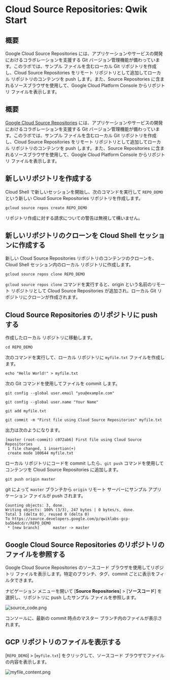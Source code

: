 # Cloud Source Repositories: Qwik Start

## 概要
Google Cloud Source Repositories には、アプリケーションやサービスの開発におけるコラボレーションを支援する Git バージョン管理機能が備わっています。このラボでは、サンプル ファイルを含むローカル Git リポジトリを作成し、Cloud Source Repositories をリモート リポジトリとして追加してローカル リポジトリのコンテンツを push します。また、Source Repositories に含まれるソースブラウザを使用して、Google Cloud Platform Console からリポジトリ ファイルを表示します。

<h2 id="step2">概要</h2>
<p><a href="https://cloud.google.com/source-repositories/">Google Cloud Source Repositories</a> には、アプリケーションやサービスの開発におけるコラボレーションを支援する Git バージョン管理機能が備わっています。このラボでは、サンプル ファイルを含むローカル Git リポジトリを作成し、Cloud Source Repositories をリモート リポジトリとして追加してローカル リポジトリのコンテンツを push します。また、Source Repositories に含まれるソースブラウザを使用して、Google Cloud Platform Console からリポジトリ ファイルを表示します。</p>

<h2 id="step4">新しいリポジトリを作成する</h2>
<p>Cloud Shell で新しいセッションを開始し、次のコマンドを実行して <code>REPO_DEMO</code> という新しい Cloud Source Repositories リポジトリを作成します。</p>
<pre><code>gcloud source repos create REPO_DEMO&#x000A;</code></pre>
<p>リポジトリ作成に対する請求についての警告は無視して構いません。</p>

<h2 id="step5">新しいリポジトリのクローンを Cloud Shell セッションに作成する</h2>
<p>新しい Cloud Source Repositories リポジトリのコンテンツのクローンを、Cloud Shell セッション内のローカル リポジトリに作成します。</p>
<pre><code>gcloud source repos clone REPO_DEMO&#x000A;</code></pre>
<p><code>gcloud source repos clone</code> コマンドを実行すると、origin という名前のリモート リポジトリとして Cloud Source Repositories が追加され、ローカル Git リポジトリにクローンが作成されます。</p>
<h2 id="step6">Cloud Source Repositories のリポジトリに push する</h2>
<p>作成したローカル リポジトリに移動します。</p>
<pre><code>cd REPO_DEMO&#x000A;</code></pre>
<p>次のコマンドを実行して、ローカル リポジトリに <code>myfile.txt</code> ファイルを作成します。</p>
<pre><code>echo "Hello World!" &gt; myfile.txt&#x000A;</code></pre>
<p>次の Git コマンドを使用してファイルを commit します。</p>
<pre><code>git config --global user.email "you@example.com"&#x000A;</code></pre>
<pre><code>git config --global user.name "Your Name"&#x000A;</code></pre>
<pre><code>git add myfile.txt&#x000A;</code></pre>
<pre><code>git commit -m "First file using Cloud Source Repositories" myfile.txt&#x000A;</code></pre>
<p>出力は次のようになります。</p>
<pre><code class="language-output prettyprint">[master (root-commit) c072ab6] First file using Cloud Source Repositories&#x000A; 1 file changed, 1 insertion(+)&#x000A; create mode 100644 myfile.txt&#x000A;</code></pre>
<p>ローカル リポジトリにコードを commit したら、<code>git push</code> コマンドを使用してコンテンツを Cloud Source Repositories に追加します。</p>
<pre><code>git push origin master&#x000A;</code></pre>
<p>git によって <code>master</code> ブランチから <code>origin</code> リモート サーバーにサンプル アプリケーション ファイルが push されます。</p>
<pre><code class="language-output prettyprint">Counting objects: 3, done.&#x000A;Writing objects: 100% (3/3), 247 bytes | 0 bytes/s, done.&#x000A;Total 3 (delta 0), reused 0 (delta 0)&#x000A;To https://source.developers.google.com/p/qwiklabs-gcp-ba5b4dcd/r/REPO_DEMO&#x000A; * [new branch]      master -&gt; master&#x000A;</code></pre>
<h2 id="step7">Google Cloud Source Repositories のリポジトリのファイルを参照する</h2>
<p>Google Cloud Source Repositories のソースコード ブラウザを使用してリポジトリ ファイルを表示します。特定のブランチ、タグ、commit ごとに表示をフィルタできます。</p>
<p>ナビゲーション メニューを開いて [<strong>Source Repositories</strong>] &gt; [<strong>ソースコード</strong>] を選択し、リポジトリに push したサンプル ファイルを参照します。</p>
<p><img alt="source_code.png" src="https://cdn.qwiklabs.com/BQhgfKbYsv2zq%2BEmHz9NfzcGw%2FPYuLBVTW7cqlwTUno%3D"></p>
<p>コンソールに、最新の commit 時点のマスター ブランチ内のファイルが表示されます。</p>
<h2 id="step8">GCP リポジトリのファイルを表示する</h2>
<p>[<code>REPO_DEMO</code>] &gt; [<code>myfile.txt</code>] をクリックして、ソースコード ブラウザでファイルの内容を表示します。</p>
<p><img alt="myfile_content.png" src="https://cdn.qwiklabs.com/Lwp%2FsCGnvAycES1Jk9%2BsYqBlHXVyIUKYhIARixjsWJk%3D"></p>
